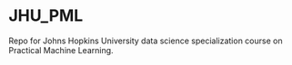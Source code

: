 # JHU_PML
Repo for Johns Hopkins University data science specialization course on Practical Machine Learning.
